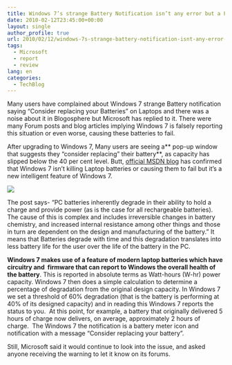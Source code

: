 ```yaml
---
title: Windows 7’s strange Battery Notification isn’t any error but a Feature
date: 2010-02-12T23:45:00+00:00
layout: single
author_profile: true
url: 2010/02/12/windows-7s-strange-battery-notification-isnt-any-error-but-a-feature/
tags:
  - Microsoft
  - report
  - review
lang: en
categories: 
  - TechBlog
---
```

Many users have complained about Windows 7 strange Battery notification saying “Consider replacing your Batteries” on Laptops and there was a noise about it in Blogosphere but Microsoft has replied to it. There were many Forum posts and blog articles implying Windows 7 is falsely reporting this situation or even worse, causing these batteries to fail.

After upgrading to Windows 7, Many users are seeing a** pop-up window that suggests they “consider replacing” their battery**, as capacity has slipped below the 40 per cent level. Butt, [official MSDN blog](http://blogs.msdn.com/e7/archive/2010/02/08/windows-7-battery-notification-messages.aspx) has confirmed that Windows 7 isn’t killing Laptop batteries or causing them to fail but it’s a new intelligent feature of Windows 7.

[![](http://2.bp.blogspot.com/_vaUVXcmC3OI/S3XgzXQRBbI/AAAAAAAAA7Y/4tR3jIpZOds/s640/windows-7-battery-failure-message.jpg)](http://2.bp.blogspot.com/_vaUVXcmC3OI/S3XgzXQRBbI/AAAAAAAAA7Y/4tR3jIpZOds/s1600-h/windows-7-battery-failure-message.jpg)

The post says- “PC batteries inherently degrade in their ability to hold a charge and provide power (as is the case for all rechargeable batteries). The cause of this is complex and includes irreversible changes in battery chemistry, and increased internal resistance among other things and those in turn are dependent on the design and manufacturing of the battery.” It means that Batteries degrade with time and this degradation translates into less battery life for the user over the life of the battery in the PC.

**Windows 7 makes use of a feature of modern laptop batteries which have circuitry and  firmware that can report to Windows the overall health of the battery**. This is reported in absolute terms as Watt-hours (W-hr) power capacity. Windows 7 then does a simple calculation to determine a percentage of degradation from the original design capacity. In Windows 7 we set a threshold of 60% degradation (that is the battery is performing at 40% of its designed capacity) and in reading this Windows 7 reports the status to you.  At this point, for example, a battery that originally delivered 5 hours of charge now delivers, on average, approximately 2 hours of charge.  The Windows 7 the notification is a battery meter icon and notification with a message “Consider replacing your battery”.

Still, Microsoft said it would continue to look into the issue, and asked anyone receiving the warning to let it know on its forums.